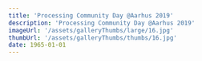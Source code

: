 ```yaml
---
title: 'Processing Community Day @Aarhus 2019'
description: 'Processing Community Day @Aarhus 2019'
imageUrl: '/assets/galleryThumbs/large/16.jpg'
thumbUrl: '/assets/galleryThumbs/thumbs/16.jpg'
date: 1965-01-01
---
```

